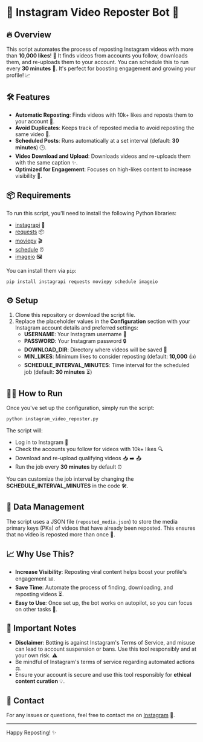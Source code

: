 # 🚀 Instagram Video Reposter Bot 📱

## 🔥 Overview

This script automates the process of reposting Instagram videos with more than **10,000 likes**! 🎥 It finds videos from accounts you follow, downloads them, and re-uploads them to your account. You can schedule this to run every **30 minutes** 🔄. It's perfect for boosting engagement and growing your profile! 📈

## 🛠 Features

- **Automatic Reposting**: Finds videos with 10k+ likes and reposts them to your account 🔁.
- **Avoid Duplicates**: Keeps track of reposted media to avoid reposting the same video 🛑.
- **Scheduled Posts**: Runs automatically at a set interval (default: **30 minutes**) 🕒.
- **Video Download and Upload**: Downloads videos and re-uploads them with the same caption ✨.
- **Optimized for Engagement**: Focuses on high-likes content to increase visibility 🚀.

## 📦 Requirements

To run this script, you'll need to install the following Python libraries:

- [instagrapi](https://pypi.org/project/instagrapi/) 🧩
- [requests](https://pypi.org/project/requests/) 📦
- [moviepy](https://pypi.org/project/moviepy/) 🎬
- [schedule](https://pypi.org/project/schedule/) ⏰
- [imageio](https://pypi.org/project/imageio/) 🖼

You can install them via `pip`:

```bash
pip install instagrapi requests moviepy schedule imageio
```

## ⚙️ Setup

1. Clone this repository or download the script file.
2. Replace the placeholder values in the **Configuration** section with your Instagram account details and preferred settings:
   - **USERNAME**: Your Instagram username 🔑
   - **PASSWORD**: Your Instagram password 🔒
   - **DOWNLOAD_DIR**: Directory where videos will be saved 💾
   - **MIN_LIKES**: Minimum likes to consider reposting (default: **10,000** 👍)
   - **SCHEDULE_INTERVAL_MINUTES**: Time interval for the scheduled job (default: **30 minutes** ⏳)

## 🏃‍♂️ How to Run

Once you've set up the configuration, simply run the script:

```bash
python instagram_video_reposter.py
```

The script will:

- Log in to Instagram 📱
- Check the accounts you follow for videos with 10k+ likes 🔍
- Download and re-upload qualifying videos 📥 ➡️ 📤
- Run the job every **30 minutes** by default ⏰

You can customize the job interval by changing the **SCHEDULE_INTERVAL_MINUTES** in the code 🛠.

## 💾 Data Management

The script uses a JSON file (`reposted_media.json`) to store the media primary keys (PKs) of videos that have already been reposted. This ensures that no video is reposted more than once 🔄.

## 📈 Why Use This?

- **Increase Visibility**: Reposting viral content helps boost your profile's engagement 📊.
- **Save Time**: Automate the process of finding, downloading, and reposting videos ⏳.
- **Easy to Use**: Once set up, the bot works on autopilot, so you can focus on other tasks 🔧.

## 🚨 Important Notes

- **Disclaimer**: Botting is against Instagram's Terms of Service, and misuse can lead to account suspension or bans. Use this tool responsibly and at your own risk. ⚠️
- Be mindful of Instagram's terms of service regarding automated actions ⚖️.
- Ensure your account is secure and use this tool responsibly for **ethical content curation** 💡.

## 📢 Contact

For any issues or questions, feel free to contact me on [Instagram](https://www.instagram.com/ambryhoprojekt/) 📲.

---

Happy Reposting! ✨
